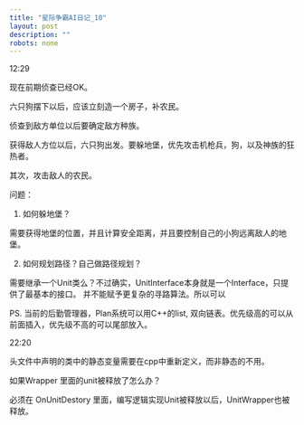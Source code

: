 ```yaml
---
title: "星际争霸AI日记_10"
layout: post
description: ""
robots: none
---
```


12:29

现在前期侦查已经OK。

六只狗摆下以后，应该立刻造一个房子，补农民。

侦查到敌方单位以后要确定敌方种族。

获得敌人方位以后，六只狗出发。要躲地堡，优先攻击机枪兵，狗，以及神族的狂热者。

其次，攻击敌人的农民。

问题：

1. 如何躲地堡？

需要获得地堡的位置，并且计算安全距离，并且要控制自己的小狗远离敌人的地堡。

2. 如何规划路径？自己做路径规划？

需要继承一个Unit类么？不过确实，UnitInterface本身就是一个Interface，只提供了最基本的接口。
并不能赋予更复杂的寻路算法。所以可以

PS. 当前的后勤管理器，Plan系统可以用C++的list, 双向链表。优先级高的可以从前面插入，优先级不高的可以尾部放入。

22:20

头文件中声明的类中的静态变量需要在cpp中重新定义，而非静态的不用。

如果Wrapper 里面的unit被释放了怎么办？

必须在 OnUnitDestory 里面，编写逻辑实现Unit被释放以后，UnitWrapper也被释放。